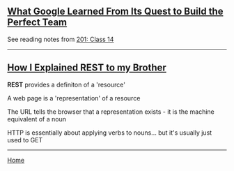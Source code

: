 ## [What Google Learned From Its Quest to Build the Perfect Team](https://www.nytimes.com/2016/02/28/magazine/what-google-learned-from-its-quest-to-build-the-perfect-team.html)

See reading notes from [201: Class 14](https://jchinzi.github.io/reading-notes/class-14)

---

## [How I Explained REST to my Brother](https://gist.github.com/brookr/5977550)

**REST** provides a definiton of a 'resource'

A web page is a 'representation' of a resource

The URL tells the browser that a representation exists - it is the machine equivalent of  a noun

HTTP is essentially about applying verbs to nouns... but it's usually just used to GET

---
[Home](https://jchinzi.github.io/reading-notes/)